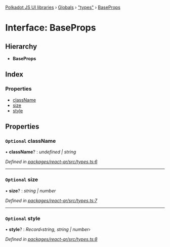 [Polkadot JS UI libraries](../README.md) › [Globals](../globals.md) › ["types"](../modules/_types_.md) › [BaseProps](_types_.baseprops.md)

# Interface: BaseProps

## Hierarchy

* **BaseProps**

## Index

### Properties

* [className](_types_.baseprops.md#optional-classname)
* [size](_types_.baseprops.md#optional-size)
* [style](_types_.baseprops.md#optional-style)

## Properties

### `Optional` className

• **className**? : *undefined | string*

*Defined in [packages/react-qr/src/types.ts:6](https://github.com/polkadot-js/ui/blob/6cbabfbe/packages/react-qr/src/types.ts#L6)*

___

### `Optional` size

• **size**? : *string | number*

*Defined in [packages/react-qr/src/types.ts:7](https://github.com/polkadot-js/ui/blob/6cbabfbe/packages/react-qr/src/types.ts#L7)*

___

### `Optional` style

• **style**? : *Record‹string, string | number›*

*Defined in [packages/react-qr/src/types.ts:8](https://github.com/polkadot-js/ui/blob/6cbabfbe/packages/react-qr/src/types.ts#L8)*
